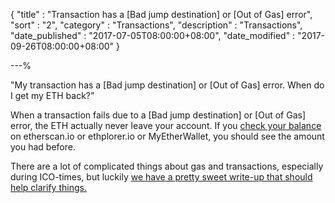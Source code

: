 {
"title"       : "Transaction has a [Bad jump destination] or [Out of Gas] error",
"sort"        : "2",
"category"    : "Transactions",
"description" : "Transactions",
"date_published" : "2017-07-05T08:00:00+08:00",
"date_modified"  : "2017-09-26T08:00:00+08:00"
}

---%


"My transaction has a  [Bad jump destination] or [Out of Gas] error. When do I get my ETH back?"

When a transaction fails due to a [Bad jump destination] or [Out of Gas] error, the ETH actually never leave your account. If you [check your balance](https://myetherwallet.github.io/knowledge-base/getting-started/checking-balance-of-my-account.html) on etherscan.io or ethplorer.io or MyEtherWallet, you should see the amount you had before.

There are a lot of complicated things about gas and transactions, especially during ICO-times, but luckily [we have a pretty sweet write-up that should help clarify things.](https://myetherwallet.github.io/knowledge-base/gas/what-is-gas-ethereum.html)

